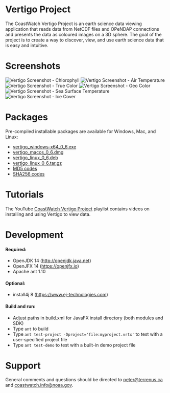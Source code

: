 # Vertigo Project

The CoastWatch Vertigo Project is an earth science data viewing application that reads
data from NetCDF files and OPeNDAP connections and presents the data as coloured 
images on a 3D sphere.  The goal of the project is to create a way to discover, view, 
and use earth science data that is easy and intuitive.

# Screenshots

![Vertigo Screenshot - Chlorophyll](http://terrenus.ca/download/vertigo/0.6/screenshot_01.png)
![Vertigo Screenshot - Air Temperature](http://terrenus.ca/download/vertigo/0.6/screenshot_02.png)
![Vertigo Screenshot - True Color](http://terrenus.ca/download/vertigo/0.6/screenshot_03.png)
![Vertigo Screenshot - Geo Color](http://terrenus.ca/download/vertigo/0.6/screenshot_04.png)
![Vertigo Screenshot - Sea Surface Temperature](http://terrenus.ca/download/vertigo/0.6/screenshot_05.png)
![Vertigo Screenshot - Ice Cover](http://terrenus.ca/download/vertigo/0.6/screenshot_06.png)

# Packages

Pre-compiled installable packages are available for Windows, Mac, and Linux:
* [vertigo_windows-x64_0_6.exe](http://terrenus.ca/download/vertigo/0.6/vertigo_windows-x64_0_6.exe)
* [vertigo_macos_0_6.dmg](http://terrenus.ca/download/vertigo/0.6/vertigo_macos_0_6.dmg)
* [vertigo_linux_0_6.deb](http://terrenus.ca/download/vertigo/0.6/vertigo_linux_0_6.deb)
* [vertigo_linux_0_6.tar.gz](http://terrenus.ca/download/vertigo/0.6/vertigo_linux_0_6.tar.gz)
* [MD5 codes](http://terrenus.ca/download/vertigo/0.6/md5sums)
* [SHA256 codes](http://terrenus.ca/download/vertigo/0.6/sha256sums)

# Tutorials

The YouTube [CoastWatch Vertigo Project](https://www.youtube.com/watch?v=Iq-7X_PFBO8&list=PL_-bsOLKMYJxlOTJn6E_EUvjBJtSwzYir) playlist contains videos 
on installing and using Vertigo to view data.

# Development

#### Required:
* OpenJDK 14 (http://openjdk.java.net)
* OpenJFX 14 (https://openjfx.io)
* Apache ant 1.10

#### Optional:
* install4j 8 (https://www.ej-technologies.com)

#### Build and run:
* Adjust paths in build.xml for JavaFX install directory (both modules and SDK)
* Type `ant` to build
* Type `ant test-project -Dproject='file:myproject.vrtx'` to test with a 
user-specified project file
* Type `ant test-demo` to test with a built-in demo project file

# Support

General comments and questions should be directed to peter@terrenus.ca and 
coastwatch.info@noaa.gov.
